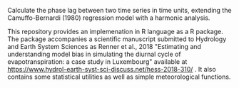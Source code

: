 Calculate the phase lag between two time series in time units, 
    extending the Camuffo-Bernardi (1980) regression model with a harmonic
    analysis.
    
This repository provides an implemenation in R language as a R package.  
    The package accompanies a scientific manuscript
    submitted to Hydrology and Earth System Sciences
    as Renner et al., 2018 "Estimating and understanding model bias
    in simulating the diurnal cycle of evapotranspiration:
    a case study in Luxembourg" available at https://www.hydrol-earth-syst-sci-discuss.net/hess-2018-310/ .
    It also contains some statistical utilities 
    as well as simple meteorological functions.